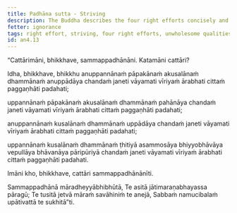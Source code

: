 ```yaml
---
title: Padhāna sutta - Striving
description: The Buddha describes the four right efforts concisely and precisely.
fetter: ignorance
tags: right effort, striving, four right efforts, unwholesome qualities, wholesome qualities, Māra, an, an4
id: an4.13
---
```


“Cattārimāni, bhikkhave, sammappadhānāni. Katamāni cattāri?

Idha, bhikkhave, bhikkhu anuppannānaṁ pāpakānaṁ akusalānaṁ dhammānaṁ anuppādāya chandaṁ janeti vāyamati vīriyaṁ ārabhati cittaṁ paggaṇhāti padahati;

uppannānaṁ pāpakānaṁ akusalānaṁ dhammānaṁ pahānāya chandaṁ janeti vāyamati vīriyaṁ ārabhati cittaṁ paggaṇhāti padahati;

anuppannānaṁ kusalānaṁ dhammānaṁ uppādāya chandaṁ janeti vāyamati vīriyaṁ ārabhati cittaṁ paggaṇhāti padahati;

uppannānaṁ kusalānaṁ dhammānaṁ ṭhitiyā asammosāya bhiyyobhāvāya vepullāya bhāvanāya pāripūriyā chandaṁ janeti vāyamati vīriyaṁ ārabhati cittaṁ paggaṇhāti padahati.

Imāni kho, bhikkhave, cattāri sammappadhānānīti.

Sammappadhānā māradheyyābhibhūtā,
Te asitā jātimaraṇabhayassa pāragū;
Te tusitā jetvā māraṁ savāhiniṁ te anejā,
Sabbaṁ namucibalaṁ upātivattā te sukhitā”ti.